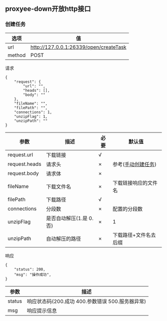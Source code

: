 ## proxyee-down开放http接口
### 创建任务
选项 | 值
---|---
url | http://127.0.0.1:26339/open/createTask
method | POST
请求
```
{
    "request": {
        "url": "",
        "heads": [],
        "body": ""
    },
    "fileName": "",
    "filePath": "",
    "connections": 1,
    "unzipFlag": 1,
    "unzipPath": ""
}
```
参数 | 描述 | 必要 | 默认值
---|---|---|---
request.url | 下载链接 | √ |
request.heads | 请求头 | × | 参考([手动创建任务](https://github.com/monkeyWie/proxyee-down/blob/master/.guide/common/create/read.md))
request.body | 请求体 | × |
fileName | 下载文件名 | × | 下载链接响应的文件名
filePath | 下载路径 | √ |
connections | 分段数 | × | 配置的分段数
unzipFlag | 是否自动解压(1.是 0.否) | × | 1
unzipPath | 自动解压的路径 | × | 下载路径+文件名去后缀
响应
```
{
    "status": 200,
    "msg": "操作成功",
}
```
参数 | 描述 
---|---
status | 响应状态码(200.成功 400.参数错误 500.服务器异常)
msg | 响应提示信息




